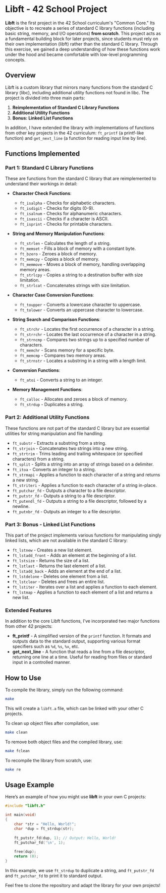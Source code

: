 # Libft - 42 School Project

**Libft** is the first project in the 42 School curriculum's "Common Core." Its objective is to recreate a series of standard C library functions (including basic string, memory, and I/O operations) **from scratch**. This project acts as a fundamental building block for later projects, since students must rely on their own implementation (libft) rather than the standard C library. Through this exercise, we gained a deep understanding of how these functions work under the hood and became comfortable with low-level programming concepts.

## Overview

Libft is a custom library that mirrors many functions from the standard C library (libc), including additional utility functions not found in libc. The project is divided into three main parts:

1. **Reimplementation of Standard C Library Functions**
2. **Additional Utility Functions**
3. **Bonus: Linked List Functions**

In addition, I have extended the library with implementations of functions from other key projects in the 42 curriculum: `ft_printf` (a printf-like function) and `get_next_line` (a function for reading input line by line).

## Functions Implemented

### Part 1: Standard C Library Functions

These are functions from the standard C library that are reimplemented to understand their workings in detail:

- **Character Check Functions**:
  - `ft_isalpha` - Checks for alphabetic characters.
  - `ft_isdigit` - Checks for digits (0-9).
  - `ft_isalnum` - Checks for alphanumeric characters.
  - `ft_isascii` - Checks if a character is ASCII.
  - `ft_isprint` - Checks for printable characters.

- **String and Memory Manipulation Functions**:
  - `ft_strlen` - Calculates the length of a string.
  - `ft_memset` - Fills a block of memory with a constant byte.
  - `ft_bzero` - Zeroes a block of memory.
  - `ft_memcpy` - Copies a block of memory.
  - `ft_memmove` - Moves a block of memory, handling overlapping memory areas.
  - `ft_strlcpy` - Copies a string to a destination buffer with size limitation.
  - `ft_strlcat` - Concatenates strings with size limitation.

- **Character Case Conversion Functions**:
  - `ft_toupper` - Converts a lowercase character to uppercase.
  - `ft_tolower` - Converts an uppercase character to lowercase.

- **String Search and Comparison Functions**:
  - `ft_strchr` - Locates the first occurrence of a character in a string.
  - `ft_strrchr` - Locates the last occurrence of a character in a string.
  - `ft_strncmp` - Compares two strings up to a specified number of characters.
  - `ft_memchr` - Scans memory for a specific byte.
  - `ft_memcmp` - Compares two memory areas.
  - `ft_strnstr` - Locates a substring in a string with a length limit.

- **Conversion Functions**:
  - `ft_atoi` - Converts a string to an integer.

- **Memory Management Functions**:
  - `ft_calloc` - Allocates and zeroes a block of memory.
  - `ft_strdup` - Duplicates a string.

### Part 2: Additional Utility Functions

These functions are not part of the standard C library but are essential utilities for string manipulation and file handling:

- `ft_substr` - Extracts a substring from a string.
- `ft_strjoin` - Concatenates two strings into a new string.
- `ft_strtrim` - Trims leading and trailing whitespace (or specified characters) from a string.
- `ft_split` - Splits a string into an array of strings based on a delimiter.
- `ft_itoa` - Converts an integer to a string.
- `ft_strmapi` - Applies a function to each character of a string and returns a new string.
- `ft_striteri` - Applies a function to each character of a string in-place.
- `ft_putchar_fd` - Outputs a character to a file descriptor.
- `ft_putstr_fd` - Outputs a string to a file descriptor.
- `ft_putendl_fd` - Outputs a string to a file descriptor, followed by a newline.
- `ft_putnbr_fd` - Outputs an integer to a file descriptor.

### Part 3: Bonus - Linked List Functions

This part of the project implements various functions for manipulating singly linked lists, which are not available in the standard C library:

- `ft_lstnew` - Creates a new list element.
- `ft_lstadd_front` - Adds an element at the beginning of a list.
- `ft_lstsize` - Returns the size of a list.
- `ft_lstlast` - Returns the last element of a list.
- `ft_lstadd_back` - Adds an element at the end of a list.
- `ft_lstdelone` - Deletes one element from a list.
- `ft_lstclear` - Deletes and frees an entire list.
- `ft_lstiter` - Iterates over a list and applies a function to each element.
- `ft_lstmap` - Applies a function to each element of a list and returns a new list.

### Extended Features

In addition to the core Libft functions, I’ve incorporated two major functions from other 42 projects:

- **ft_printf** - A simplified version of the `printf` function. It formats and outputs data to the standard output, supporting various format specifiers such as `%d`, `%s`, `%x`, etc.
- **get_next_line** - A function that reads a line from a file descriptor, returning one line at a time. Useful for reading from files or standard input in a controlled manner.


## How to Use

To compile the library, simply run the following command:

```bash
make
```

This will create a `libft.a` file, which can be linked with your other C projects.

To clean up object files after compilation, use:

```bash
make clean
```

To remove both object files and the compiled library, use:

```bash
make fclean
```

To recompile the library from scratch, use:

```bash
make re
```

## Usage Example

Here’s an example of how you might use **libft** in your own C projects:

```c
#include "libft.h"

int main(void)
{
    char *str = "Hello, World!";
    char *dup = ft_strdup(str);
    
    ft_putstr_fd(dup, 1); // Output: Hello, World!
    ft_putchar_fd('\n', 1);
    
    free(dup);
    return (0);
}
```

In this example, we use `ft_strdup` to duplicate a string, and `ft_putstr_fd` and `ft_putchar_fd` to print it to standard output.

Feel free to clone the repository and adapt the library for your own projects!
